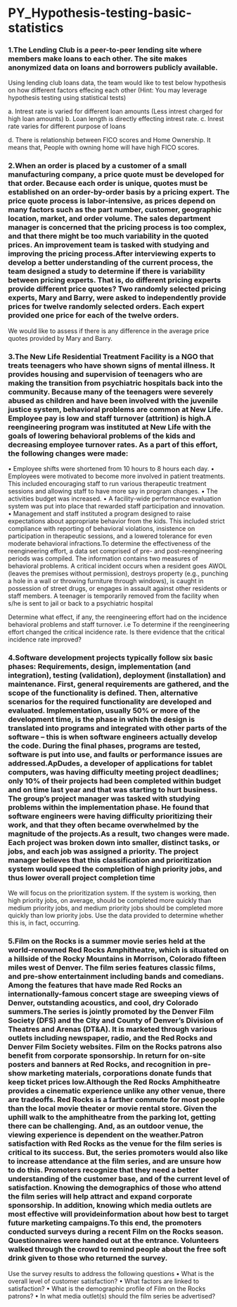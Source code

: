 # PY_Hypothesis-testing-basic-statistics

### 1.The Lending Club is a peer-to-peer lending site where members make loans to each other. The site makes anonymized data on loans and borrowers publicly available.

Using lending club loans data, the team would like to test below hypothesis on how different factors effecing each other (Hint: You may leverage hypothesis testing using statistical tests)

a.	Intrest rate is varied for different loan amounts (Less intrest charged for high loan amounts)
b.	Loan length is directly effecting intrest rate.
c.	Inrest rate varies for different purpose of loans

d.	There is relationship between FICO scores and Home Ownership. It means that, People with owning home will have high FICO scores.

### 2.When an order is placed by a customer of a small manufacturing company, a price quote must be developed for that order. Because each order is unique, quotes must be established on an order-by-order basis by a pricing expert. The price quote process is labor-intensive, as prices depend on many factors such as the part number, customer, geographic location, market, and order volume. The sales department manager is concerned that the pricing process is too complex, and that there might be too much variability in the quoted prices. An improvement team is tasked with studying and improving the pricing process.After interviewing experts to develop a better understanding of the current process, the team designed a study to determine if there is variability between pricing experts. That is, do different pricing experts provide different price quotes? Two randomly selected pricing experts, Mary and Barry, were asked to independently provide prices for twelve randomly selected orders. Each expert provided one price for each of the twelve orders.

We would like to assess if there is any difference in the average price quotes provided by Mary and Barry.

### 3.The New Life Residential Treatment Facility is a NGO that treats teenagers who have shown signs of mental illness. It provides housing and supervision of teenagers who are making the transition from psychiatric hospitals back into the community. Because many of the teenagers were severely abused as children and have been involved with the juvenile justice system, behavioral problems are common at New Life. Employee pay is low and staff turnover (attrition) is high.A reengineering program was instituted at New Life with the goals of lowering behavioral problems of the kids and decreasing employee turnover rates. As a part of this effort, the following changes were made:
•	Employee shifts were shortened from 10 hours to 8 hours each day.
•	Employees were motivated to become more involved in patient treatments. This included encouraging staff to run various therapeutic treatment sessions and allowing staff to have more say in program changes.
•	The activities budget was increased.
•	A facility-wide performance evaluation system was put into place that rewarded staff participation and innovation.
•	Management and staff instituted a program designed to raise expectations about appropriate behavior from the kids. This included strict compliance with reporting of behavioral violations, insistence on participation in therapeutic sessions, and a lowered tolerance for even moderate behavioral infractions.To determine the effectiveness of the reengineering effort, a data set comprised of pre- and post-reengineering periods was compiled. The information contains two measures of behavioral problems. A critical incident occurs when a resident goes AWOL (leaves the premises without permission), destroys property (e.g., punching a hole in a wall or throwing furniture through windows), is caught in possession of street drugs, or engages in assault against other residents or staff members. A teenager is temporarily removed from the facility when s/he is sent to jail or back to a psychiatric hospital

Determine what effect, if any, the reengineering effort had on the incidence behavioral problems and staff turnover. i.e To determine if the reengineering effort changed the critical incidence rate. Is there evidence that the critical incidence rate improved?

### 4.Software development projects typically follow six basic phases: Requirements, design, implementation (and integration), testing (validation), deployment (installation) and maintenance. First, general requirements are gathered, and the scope of the functionality is defined. Then, alternative scenarios for the required functionality are developed and evaluated. Implementation, usually 50% or more of the development time, is the phase in which the design is translated into programs and integrated with other parts of the software – this is when software engineers actually develop the code. During the final phases, programs are tested, software is put into use, and faults or performance issues are addressed.ApDudes, a developer of applications for tablet computers, was having difficulty meeting project deadlines; only 10% of their projects had been completed within budget and on time last year and that was starting to hurt business. The group’s project manager was tasked with studying problems within the implementation phase. He found that software engineers were having difficulty prioritizing their work, and that they often became overwhelmed by the magnitude of the projects.As a result, two changes were made. Each project was broken down into smaller, distinct tasks, or jobs, and each job was assigned a priority. The project manager believes that this classification and prioritization system would speed the completion of high priority jobs, and thus lower overall project completion time

We will focus on the prioritization system. If the system is working, then high priority jobs, on average, should be completed more quickly than medium priority jobs, and medium priority jobs should be completed more quickly than low priority jobs. Use the data provided to determine whether this is, in fact, occurring.

### 5.Film on the Rocks is a summer movie series held at the world-renowned Red Rocks Amphitheatre, which is situated on a hillside of the Rocky Mountains in Morrison, Colorado fifteen miles west of Denver. The film series features classic films, and pre-show entertainment including bands and comedians. Among the features that have made Red Rocks an internationally-famous concert stage are sweeping views of Denver, outstanding acoustics, and cool, dry Colorado summers.The series is jointly promoted by the Denver Film Society (DFS) and the City and County of Denver’s Division of Theatres and Arenas (DT&A). It is marketed through various outlets including newspaper, radio, and the Red Rocks and Denver Film Society websites. Film on the Rocks patrons also benefit from corporate sponsorship. In return for on-site posters and banners at Red Rocks, and recognition in pre- show marketing materials, corporations donate funds that keep ticket prices low.Although the Red Rocks Amphitheatre provides a cinematic experience unlike any other venue, there are tradeoffs. Red Rocks is a farther commute for most people than the local movie theater or movie rental store. Given the uphill walk to the amphitheatre from the parking lot, getting there can be challenging. And, as an outdoor venue, the viewing experience is dependent on the weather.Patron satisfaction with Red Rocks as the venue for the film series is critical to its success. But, the series promoters would also like to increase attendance at the film series, and are unsure how to do this. Promoters recognize that they need a better understanding of the customer base, and of the current level of satisfaction. Knowing the demographics of those who attend the film series will help attract and expand corporate sponsorship. In addition, knowing which media outlets are most effective will provideinformation about how best to target future marketing campaigns.To this end, the promoters conducted surveys during a recent Film on the Rocks season. Questionnaires were handed out at the entrance. Volunteers walked through the crowd to remind people about the free soft drink given to those who returned the survey.

Use the survey results to address the following questions
•	What is the overall level of customer satisfaction?
•	What factors are linked to satisfaction?
•	What is the demographic profile of Film on the Rocks patrons?
•	In what media outlet(s) should the film series be advertised?
